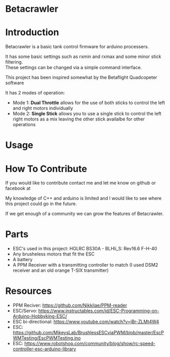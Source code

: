 Betacrawler
====


Introduction
====

Betacrawler is a basic tank control firmware for arduino processers.

It has some basic settings such as rxmin and rxmax and some minor stick filtering.   
These settings can be changed via a simple command interface.

This project has been inspired somewhat by the Betaflight Quadcopeter software

It has 2 modes of operation:
  - Mode 1: __Dual Throttle__ allows for the use of both sticks to control the left and right 
            motors individually
  - Mode 2: __Single Stick__ allows you to use a single stick to control the left right
            motors as a mix leaving the other stick availalbe for other operations


Usage
====


How To Contribute
==========

If you would like to contribute contact me and let me know on github or facebook at 

My knowledge of C++ and arduino is limited and I would like to see where this project could go in the future.

If we get enough of a community we can grow the features of Betacrawler.

Parts
====
  - ESC's used in this project: HGLRC BS30A - BLHli_S: Rev16.6 F-H-40
  - Any brusheless motors that fit the ESC
  - A battery
  - A PPM Receiver with a transmitting controller to match (I used DSM2 receiver and an old orange T-SIX  transmitter)


 Resources
 ====
  - PPM Reciver: https://github.com/Nikkilae/PPM-reader
  - ESC/Servo: https://www.instructables.com/id/ESC-Programming-on-Arduino-Hobbyking-ESC/
  - ESC bi-directional:  https://www.youtube.com/watch?v=jBr-ZLMt4W4
  - ESC: https://github.com/MikeysLab/BrushlessESCviaPWM/blob/master/EscPWMTesting/EscPWMTesting.ino
  - ESC: https://www.robotshop.com/community/blog/show/rc-speed-controller-esc-arduino-library



